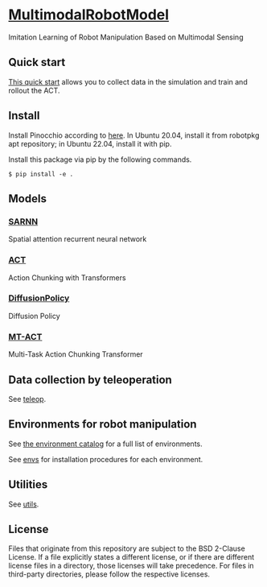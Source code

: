 # [MultimodalRobotModel](https://github.com/isri-aist/MultimodalRobotModel)
Imitation Learning of Robot Manipulation Based on Multimodal Sensing

## Quick start
[This quick start](./doc/quick_start.md) allows you to collect data in the simulation and train and rollout the ACT.

## Install
Install Pinocchio according to [here](https://stack-of-tasks.github.io/pinocchio/download.html#Install_4).
In Ubuntu 20.04, install it from robotpkg apt repository; in Ubuntu 22.04, install it with pip.

Install this package via pip by the following commands.
```console
$ pip install -e .
```

## Models
### [SARNN](./multimodal_robot_model/sarnn)
Spatial attention recurrent neural network

### [ACT](./multimodal_robot_model/act)
Action Chunking with Transformers

### [DiffusionPolicy](./multimodal_robot_model/diffusion_policy)
Diffusion Policy

### [MT-ACT](./multimodal_robot_model/mt_act)
Multi-Task Action Chunking Transformer

## Data collection by teleoperation
See [teleop](./multimodal_robot_model/teleop).

## Environments for robot manipulation
See [the environment catalog](doc/environment_catalog.md) for a full list of environments.

See [envs](./multimodal_robot_model/envs) for installation procedures for each environment.

## Utilities
See [utils](./multimodal_robot_model/utils).

## License
Files that originate from this repository are subject to the BSD 2-Clause License. If a file explicitly states a different license, or if there are different license files in a directory, those licenses will take precedence. For files in third-party directories, please follow the respective licenses.

